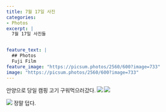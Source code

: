 ```yaml
---
title: 7월 17일 사진
categories:
- Photos
excerpt: |
  7월 17일 사진들


feature_text: |
  ## Photos
  Fuji Film
feature_image: "https://picsum.photos/2560/600?image=733"
image: "https://picsum.photos/2560/600?image=733"
---
```

<style type="text/css"> 
@font-face {
    font-family: 'GmarketSansMedium';
    src: url('https://cdn.jsdelivr.net/gh/projectnoonnu/noonfonts_2001@1.1/GmarketSansMedium.woff') format('woff');
    font-weight: normal;
    font-style: normal;
}
body{
font-family: 'GmarketSansMedium';
}
</style>
안양으로 당일 캠핑 고기 구워먹으러갔다.
<img src = "https://drive.google.com/uc?export=view&id=1idiwrEcZ_9C8BB04Tn5ItdGSTm3O_gv8">
<img src = "https://drive.google.com/uc?export=view&id=13BEwHoOr4rZif0Os63tfk3Q4JSNebGlt">

<img src = "https://drive.google.com/uc?export=view&id=1yLEtDF5FU44c9VU-wxh6PpTNyLpTxfe7">
정말 덥다.


